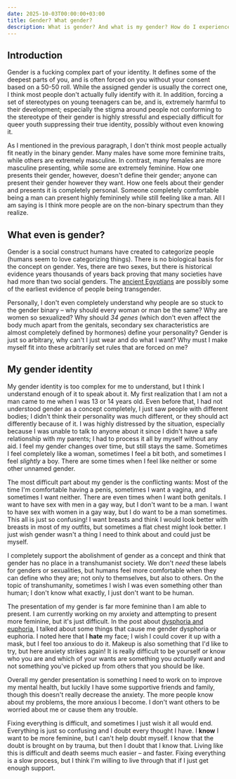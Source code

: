 ```yaml
---
date: 2025-10-03T00:00:00+03:00
title: Gender? What gender?
description: What is gender? And what is my gender? How do I experience it?
---
```

## Introduction
Gender is a fucking complex part of your identity. It defines some of the deepest parts of you, and
is often forced on you without your consent based on a 50-50 roll. While the assigned gender is usually
the correct one, I think most people don't actually fully identify with it. In addition, forcing a
set of stereotypes on young teenagers can be, and is, extremely harmful to their development;
especially the stigma around people not conforming to the stereotype of their gender is highly stressful
and especially difficult for queer youth suppressing their true identity, possibly without even knowing it.

As I mentioned in the previous paragraph, I don't think most people actually fit neatly in the binary
gender. Many males have some more feminine traits, while others are extremely masculine. In contrast,
many females are more masculine presenting, while some are extremely feminine. How one presents their
gender, however, doesn't define their gender; anyone can present their gender however they want. How
one feels about their gender and presents it is completely personal. Someone completely comfortable
being a man can present highly femininely while still feeling like a man. All I am saying is I think
more people are on the non-binary spectrum than they realize.


## What even is gender?
Gender is a social construct humans have created to categorize people (humans seem to love categorizing
things). There is no biological basis for the concept on gender. Yes, there are two sexes, but there
is historical evidence years thousands of years back proving that many societies have had more than
two social genders. The [ancient Egyptians](https://heritage-key.com/blogs/ann/transgender-mummy-discovered-birmingham-museum-collection/)
are possibly some of the earliest evidence of people being transgender.

Personally, I don't even completely understand why people are so stuck to the gender binary – why
should every woman or man be the same? Why are women so sexualized? Why should *34 genes* (which don't
even affect the body much apart from the genitals, secondary sex characteristics are almost completely
defined by hormones) define your personality? Gender is just so arbitrary, why can't I just wear and
do what I want? Why must I make myself fit into these arbitrarily set rules that are forced on me?


## My gender identity
My gender identity is too complex for me to understand, but I think I understand enough of it to speak
about it. My first realization that I am not a man came to me when I was 13 or 14 years old. Even before
that, I had not understood gender as a concept completely, I just saw people with different bodies;
I didn't think their personality was much different, or they should act differently because of it.
I was highly distressed by the situation, especially because I was unable to talk to anyone about it
since I didn't have a safe relationship with my parents; I had to process it all by myself without any
aid. I feel my gender changes over time, but still stays the same. Sometimes I feel completely like
a woman, sometimes I feel a bit both, and sometimes I feel *slightly* a boy. There are some times when
I feel like neither or some other unnamed gender.

The most difficult part about my gender is the conflicting wants: Most of the time I'm comfortable
having a penis, sometimes I want a vagina, and sometimes I want neither. There are even times when I
want both genitals. I want to have sex with men in a gay way, but I don't want to be a man. I want to
have sex with women in a gay way, but I do want to be a man sometimes. This all is just so confusing!
I want breasts and think I would look better with breasts in most of my outfits, but sometimes a flat
chest might look better. I just wish gender wasn't a thing I need to think about and could just be myself.

I completely support the abolishment of gender as a concept and think that gender has no place in a
transhumanist society. We don't *need* these labels for genders or sexualities, but humans feel more
comfortable when they can define who they are; not only to themselves, but also to others. On the
topic of transhumanity, sometimes I wish I was even something other than human; I don't know what
exactly, I just don't want to be human.

The presentation of my gender is far more feminine than I am able to present. I am currently working
on my anxiety and attempting to present more feminine, but it's just difficult. In the post about
[dysphoria and euphoria](https://blog.katvef.fi/posts/dysphoria_and_euphoria), I talked about some things that cause me gender dysphoria or euphoria.
I noted here that I **hate** my face; I wish I could cover it up with a mask, but I feel too anxious to
do it. Makeup is also something that I'd like to try, but here anxiety strikes again! It is really
difficult to be yourself or know who you are and which of your wants are something you *actually* want
and not something you've picked up from others that you should be like.

Overall my gender presentation is something I need to work on to improve my mental health, but luckily
I have some supportive friends and family, though this doesn't really decrease the anxiety. The more
people know about my problems, the more anxious I become. I don't want others to be worried about me
or cause them any trouble.

Fixing everything is difficult, and sometimes I just wish it all would end. Everything is just so
confusing and I doubt every thought I have. I **know** I want to be more feminine, but I can't help doubt
myself. I know that the doubt is brought on by trauma, but then I doubt that I know that. Living like
this is difficult and death seems much easier – and faster. Fixing everything is a slow process, but
I think I'm willing to live through that if I just get enough support.
